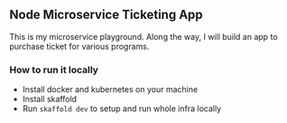 ## Node Microservice Ticketing App

This is my microservice playground. Along the way, I will build an app to purchase ticket for various programs.

### How to run it locally

- Install docker and kubernetes on your machine
- Install skaffold
- Run `skaffold dev` to setup and run whole infra locally
